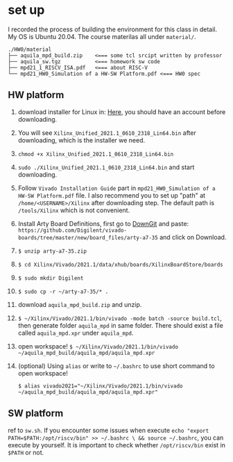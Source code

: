 # set up 

I recorded the process of building the environment for this class in detail. My OS is Ubuntu 20.04. The course materilas all under ```material/```.

```
./HW0/material
├── aquila_mpd_build.zip    <=== some tcl srcipt written by professor
├── aquila_sw.tgz           <=== homework sw code
├── mpd21_1_RISCV_ISA.pdf   <=== about RISC-V 
└── mpd21_HW0_Simulation of a HW-SW Platform.pdf <=== HW0 spec
```

## HW platform

1. download installer for Linux in: [Here](https://www.xilinx.com/support/download.html), you should have an account before downloading.
2. You will see ```Xilinx_Unified_2021.1_0610_2318_Lin64.bin``` after downloading, which is the installer we need.
3. ```chmod +x Xilinx_Unified_2021.1_0610_2318_Lin64.bin```
4. ```sudo ./Xilinx_Unified_2021.1_0610_2318_Lin64.bin``` and start downloading.
5. Follow ```Vivado Installation Guide``` part in ```mpd21_HW0_Simulation of a HW-SW Platform.pdf``` file. I also recommend you to set up "path" at ```/home/<USERNAME>/Xilinx``` after downloading step. The default path is ```/tools/Xilinx``` which is not convenient.
6. Install Arty Board Definitions, first go to [DownGit](https://downgit.github.io/#/home?url=https:%2F%2Fgithub.com%2FDigilent%2Fvivado-boards%2Ftree%2Fmaster%2Fnew%2Fboard_files%2Farty-a7-35) and paste: ```https://github.com/Digilent/vivado-boards/tree/master/new/board_files/arty-a7-35``` and click on Download.
7. ```$ unzip arty-a7-35.zip```
8. ```$ cd Xilinx/Vivado/2021.1/data/xhub/boards/XilinxBoardStore/boards```
9. ```$ sudo mkdir Digilent```
10. ```$ sudo cp -r ~/arty-a7-35/* . ```
11. download ```aquila_mpd_build.zip``` and unzip.
12. ```$ ~/Xilinx/Vivado/2021.1/bin/vivado -mode batch -source build.tcl```, then generate folder ```aquila_mpd``` in same folder. There should exist a file called ```aquila_mpd.xpr``` under ```aquila_mpd```.
13. open workspace! ```$ ~/Xilinx/Vivado/2021.1/bin/vivado ~/aquila_mpd_build/aquila_mpd/aquila_mpd.xpr```
14. (optional) Using ```alias``` or write to ```~/.bashrc``` to use short command to open workspace!

    ```
    $ alias vivado2021="~/Xilinx/Vivado/2021.1/bin/vivado ~/aquila_mpd_build/aquila_mpd/aquila_mpd.xpr"
    ```

## SW platform

ref to ```sw.sh```. If you encounter some issues when execute ```echo "export PATH=$PATH:/opt/riscv/bin" >> ~/.bashrc \
    && source ~/.bashrc```, you can execute by yourself. It is important to check whether ```/opt/riscv/bin``` exist in ```$PATH``` or not.